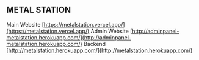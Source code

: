 ## METAL STATION 

Main Website [https://metalstation.vercel.app/](https://metalstation.vercel.app/) 
Admin Website [http://adminpanel-metalstation.herokuapp.com/](http://adminpanel-metalstation.herokuapp.com/) 
Backend [http://metalstation.herokuapp.com/](http://metalstation.herokuapp.com/) 


